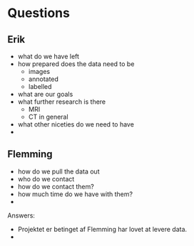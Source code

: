 # Questions
## Erik
- what do we have left
- how prepared does the data need to be
  - images
  - annotated
  - labelled
- what are our goals
- what further research is there
  - MRI
  - CT in general
- what other niceties do we need to have
- 

## Flemming
- how do we pull the data out
- who do we contact
- how do we contact them?
- how much time do we have with them?
- 


Answers:

- Projektet er betinget af Flemming har lovet at levere data.
- 


